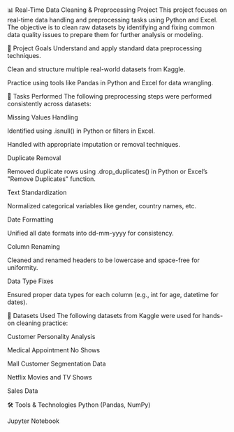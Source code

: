 📊 Real-Time Data Cleaning & Preprocessing Project
This project focuses on real-time data handling and preprocessing tasks using Python and Excel. The objective is to clean raw datasets by identifying and fixing common data quality issues to prepare them for further analysis or modeling.

🚀 Project Goals
Understand and apply standard data preprocessing techniques.

Clean and structure multiple real-world datasets from Kaggle.

Practice using tools like Pandas in Python and Excel for data wrangling.

📂 Tasks Performed
The following preprocessing steps were performed consistently across datasets:

Missing Values Handling

Identified using .isnull() in Python or filters in Excel.

Handled with appropriate imputation or removal techniques.

Duplicate Removal

Removed duplicate rows using .drop_duplicates() in Python or Excel’s "Remove Duplicates" function.

Text Standardization

Normalized categorical variables like gender, country names, etc.

Date Formatting

Unified all date formats into dd-mm-yyyy for consistency.

Column Renaming

Cleaned and renamed headers to be lowercase and space-free for uniformity.

Data Type Fixes

Ensured proper data types for each column (e.g., int for age, datetime for dates).

📁 Datasets Used
The following datasets from Kaggle were used for hands-on cleaning practice:

Customer Personality Analysis

Medical Appointment No Shows

Mall Customer Segmentation Data

Netflix Movies and TV Shows

Sales Data

🛠 Tools & Technologies
Python (Pandas, NumPy)

Jupyter Notebook

